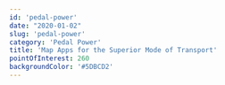 ```yaml
---
id: 'pedal-power'
date: "2020-01-02"
slug: 'pedal-power'
category: 'Pedal Power'
title: 'Map Apps for the Superior Mode of Transport'
pointOfInterest: 260
backgroundColor: '#5DBCD2'
---
```

